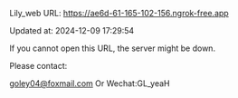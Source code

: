 Lily_web URL: https://ae6d-61-165-102-156.ngrok-free.app

Updated at: 2024-12-09 17:29:54

If you cannot open this URL, the server might be down.

Please contact: 

goley04@foxmail.com Or Wechat:GL_yeaH